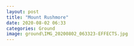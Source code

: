 ```yaml
---
layout: post
title: "Mount Rushmore"
date: 2020-08-02 06:33
categories: Ground
image: ground\IMG_20200802_063323-EFFECTS.jpg
---
```


